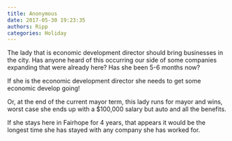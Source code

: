 ```yaml
---
title: Anonymous
date: 2017-05-30 19:23:35
authors: Ripp
categories: Holiday
---
```


 The lady that is economic development director should bring businesses in the city. Has anyone heard of this occurring our side of some companies expanding that were already here? Has she been 5-6 months now?

If she is the economic development director she needs to get some economic develop going! 

Or, at the end of the current mayor term, this lady runs for mayor and wins, worst case she ends up with a $100,000 salary but auto and all the benefits. 

If she stays here in Fairhope for 4 years, that appears it would be the longest time she has stayed with any company she has worked for.
